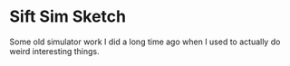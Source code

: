 Sift Sim Sketch
===============

Some old simulator work I did a long time ago when I used to actually do weird interesting things.